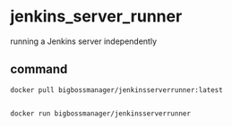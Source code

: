 # jenkins_server_runner
running a Jenkins server independently

## command 
    docker pull bigbossmanager/jenkinsserverrunner:latest
    
    
    docker run bigbossmanager/jenkinsserverrunner
    
